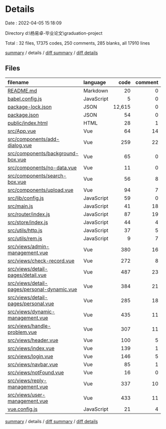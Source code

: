# Details

Date : 2022-04-05 15:18:09

Directory d:\杨易卓-毕业论文\graduation-project

Total : 32 files,  17375 codes, 250 comments, 285 blanks, all 17910 lines

[summary](results.md) / details / [diff summary](diff.md) / [diff details](diff-details.md)

## Files
| filename | language | code | comment | blank | total |
| :--- | :--- | ---: | ---: | ---: | ---: |
| [README.md](/README.md) | Markdown | 20 | 0 | 12 | 32 |
| [babel.config.js](/babel.config.js) | JavaScript | 5 | 0 | 1 | 6 |
| [package-lock.json](/package-lock.json) | JSON | 12,615 | 0 | 1 | 12,616 |
| [package.json](/package.json) | JSON | 54 | 0 | 1 | 55 |
| [public/index.html](/public/index.html) | HTML | 28 | 1 | 3 | 32 |
| [src/App.vue](/src/App.vue) | Vue | 64 | 14 | 4 | 82 |
| [src/components/add-dialog.vue](/src/components/add-dialog.vue) | Vue | 259 | 22 | 10 | 291 |
| [src/components/background-box.vue](/src/components/background-box.vue) | Vue | 65 | 0 | 5 | 70 |
| [src/components/no-data.vue](/src/components/no-data.vue) | Vue | 11 | 0 | 3 | 14 |
| [src/components/search-box.vue](/src/components/search-box.vue) | Vue | 56 | 8 | 4 | 68 |
| [src/components/upload.vue](/src/components/upload.vue) | Vue | 94 | 7 | 4 | 105 |
| [src/lib/config.js](/src/lib/config.js) | JavaScript | 59 | 0 | 0 | 59 |
| [src/main.js](/src/main.js) | JavaScript | 41 | 18 | 5 | 64 |
| [src/router/index.js](/src/router/index.js) | JavaScript | 87 | 19 | 5 | 111 |
| [src/store/index.js](/src/store/index.js) | JavaScript | 44 | 4 | 6 | 54 |
| [src/utils/http.js](/src/utils/http.js) | JavaScript | 37 | 5 | 5 | 47 |
| [src/utils/rem.js](/src/utils/rem.js) | JavaScript | 9 | 7 | 0 | 16 |
| [src/views/admin-management.vue](/src/views/admin-management.vue) | Vue | 380 | 16 | 20 | 416 |
| [src/views/check-record.vue](/src/views/check-record.vue) | Vue | 272 | 8 | 12 | 292 |
| [src/views/detail-pages/detail.vue](/src/views/detail-pages/detail.vue) | Vue | 487 | 23 | 31 | 541 |
| [src/views/detail-pages/personal-dynamic.vue](/src/views/detail-pages/personal-dynamic.vue) | Vue | 384 | 21 | 15 | 420 |
| [src/views/detail-pages/personal.vue](/src/views/detail-pages/personal.vue) | Vue | 285 | 18 | 8 | 311 |
| [src/views/dynamic-management.vue](/src/views/dynamic-management.vue) | Vue | 435 | 11 | 26 | 472 |
| [src/views/handle-problem.vue](/src/views/handle-problem.vue) | Vue | 307 | 11 | 25 | 343 |
| [src/views/header.vue](/src/views/header.vue) | Vue | 100 | 5 | 4 | 109 |
| [src/views/index.vue](/src/views/index.vue) | Vue | 139 | 1 | 9 | 149 |
| [src/views/login.vue](/src/views/login.vue) | Vue | 146 | 5 | 10 | 161 |
| [src/views/navbar.vue](/src/views/navbar.vue) | Vue | 85 | 1 | 5 | 91 |
| [src/views/notFound.vue](/src/views/notFound.vue) | Vue | 16 | 0 | 3 | 19 |
| [src/views/reply-management.vue](/src/views/reply-management.vue) | Vue | 337 | 10 | 15 | 362 |
| [src/views/user-management.vue](/src/views/user-management.vue) | Vue | 433 | 11 | 31 | 475 |
| [vue.config.js](/vue.config.js) | JavaScript | 21 | 4 | 2 | 27 |

[summary](results.md) / details / [diff summary](diff.md) / [diff details](diff-details.md)